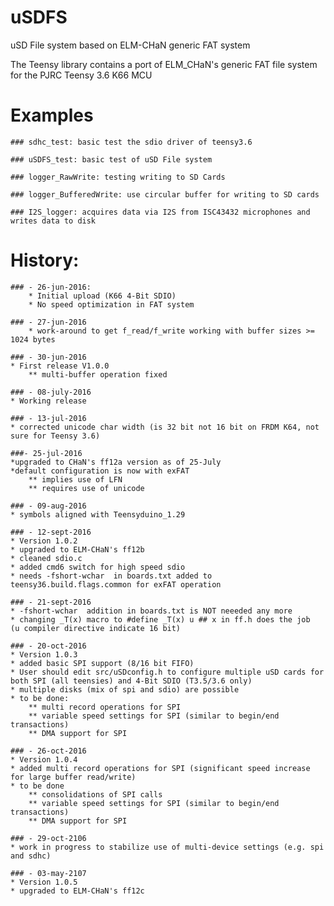 

# uSDFS
uSD File system based on ELM-CHaN generic FAT system

The Teensy library contains a port of ELM_CHaN's generic FAT file system for the PJRC Teensy 3.6 K66 MCU 
# Examples
	### sdhc_test: basic test the sdio driver of teensy3.6

	### uSDFS_test: basic test of uSD File system

	### logger_RawWrite: testing writing to SD Cards

	### logger_BufferedWrite: use circular buffer for writing to SD cards

	### I2S_logger: acquires data via I2S from ISC43432 microphones and writes data to disk

# History:
	### - 26-jun-2016: 
    	* Initial upload (K66 4-Bit SDIO)
    	* No speed optimization in FAT system

	### - 27-jun-2016
    	* work-around to get f_read/f_write working with buffer sizes >= 1024 bytes
    
	### - 30-jun-2016
	* First release V1.0.0
		** multi-buffer operation fixed
	
	### - 08-july-2016
	* Working release
	
	### - 13-jul-2016
	* corrected unicode char width (is 32 bit not 16 bit on FRDM K64, not sure for Teensy 3.6)

	###- 25-jul-2016
	*upgraded to CHaN's ff12a version as of 25-July
	*default configuration is now with exFAT
		** implies use of LFN
		** requires use of unicode

	### - 09-aug-2016
	* symbols aligned with Teensyduino_1.29

	### - 12-sept-2016
	* Version 1.0.2
	* upgraded to ELM-CHaN's ff12b
	* cleaned sdio.c
	* added cmd6 switch for high speed sdio
	* needs -fshort-wchar  in boards.txt added to teensy36.build.flags.common for exFAT operation
	
	### - 21-sept-2016
	* -fshort-wchar  addition in boards.txt is NOT neeeded any more
	* changing _T(x) macro to #define _T(x) u ## x in ff.h does the job  (u compiler directive indicate 16 bit)

	### - 20-oct-2016
	* Version 1.0.3
	* added basic SPI support (8/16 bit FIFO)
	* User should edit src/uSDconfig.h to configure multiple uSD cards for both SPI (all teensies) and 4-Bit SDIO (T3.5/3.6 only)
	* multiple disks (mix of spi and sdio) are possible
	* to be done: 
		** multi record operations for SPI
		** variable speed settings for SPI (similar to begin/end transactions)
		** DMA support for SPI

	### - 26-oct-2016
	* Version 1.0.4
	* added multi record operations for SPI (significant speed increase for large buffer read/write)
	* to be done
		** consolidations of SPI calls
		** variable speed settings for SPI (similar to begin/end transactions)
		** DMA support for SPI

	### - 29-oct-2106
	* work in progress to stabilize use of multi-device settings (e.g. spi and sdhc)

	### - 03-may-2107
	* Version 1.0.5
	* upgraded to ELM-CHaN's ff12c
		
